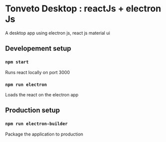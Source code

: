 # Tonveto Desktop : reactJs + electron Js
A desktop app using electron js, react js material ui

## Developement setup

### `npm start`
Runs react locally on port 3000

### `npm run electron`
Loads the react on the electron app

## Production setup

### `npm run electron-builder`
Package the application to production
